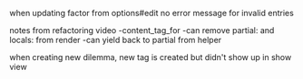 when updating factor from options#edit no error message for invalid entries

notes from refactoring video
-content_tag_for
-can remove partial: and locals: from render
-can yield back to partial from helper

when creating new dilemma, new tag is created but didn't show up in show view